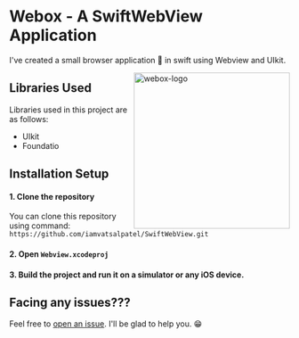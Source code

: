 # Webox - A SwiftWebView Application
I've created a small browser application 📱 in swift using Webview and UIkit.

<img align="right" height=280 alt="webox-logo" src="https://user-images.githubusercontent.com/61371035/140654914-48dd1ad3-8774-4b91-aa33-e9f56adb88fe.png"/>
  
## Libraries Used
Libraries used in this project are as follows:
- UIkit
- Foundatio

## Installation Setup
#### 1. Clone the repository
You can clone this repository using command: ``https://github.com/iamvatsalpatel/SwiftWebView.git``

#### 2. Open ``Webview.xcodeproj``

#### 3. Build the project and run it on a simulator or any iOS device.

## Facing any issues???
Feel free to [open an issue](https://github.com/iamvatsalpatel/Webox/issues/new?assignees=&labels=Query&title=Query). I'll be glad to help you. 😁
